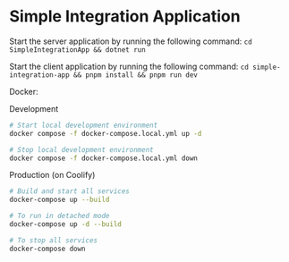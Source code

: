 # Simple Integration Application

Start the server application by running the following command:
`cd SimpleIntegrationApp && dotnet run`

Start the client application by running the following command:
`cd simple-integration-app && pnpm install && pnpm run dev`

Docker:

Development
```bash
# Start local development environment
docker compose -f docker-compose.local.yml up -d

# Stop local development environment
docker compose -f docker-compose.local.yml down
```

Production (on Coolify)
```bash
# Build and start all services
docker-compose up --build

# To run in detached mode
docker-compose up -d --build

# To stop all services
docker-compose down
```
